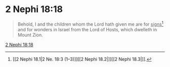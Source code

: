 # 2 Nephi 18:18

> Behold, I and the children whom the Lord hath given me are for <u>signs</u>[^a] and for wonders in Israel from the Lord of Hosts, which dwelleth in Mount Zion.

[2 Nephi 18:18](https://www.churchofjesuschrist.org/study/scriptures/bofm/2-ne/18?lang=eng&id=p18#p18)


[^a]: [[2 Nephi 18.1|2 Ne. 18:3 (1–3)]][[2 Nephi 18.2|]][[2 Nephi 18.3|]].  
